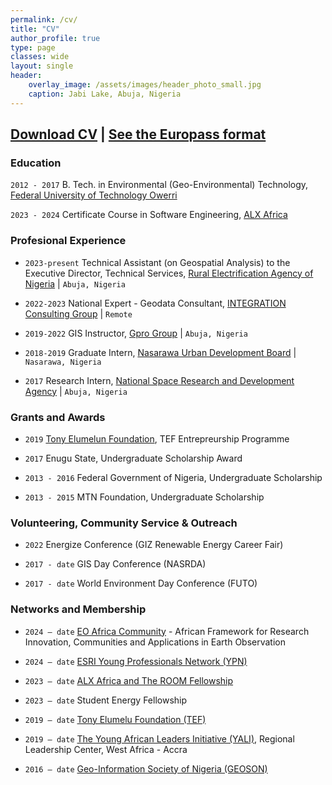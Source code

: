 ```yaml
---
permalink: /cv/
title: "CV"
author_profile: true
type: page
classes: wide
layout: single
header:
    overlay_image: /assets/images/header_photo_small.jpg
    caption: Jabi Lake, Abuja, Nigeria
---
```

## [Download CV](https://drive.google.com/file/d/1tkLFHEBAa-kUmDhZMFezwS8hv2tERq5d/view?usp=sharing) | [See the Europass format](https://drive.google.com/file/d/1nmYhALcjy6R9zKAfx3UoRwfOyfzvxdX6/view?usp=sharing)

### Education

`2012 - 2017`
B. Tech. in Environmental (Geo-Environmental) Technology, [Federal University of Technology Owerri](https://futo.edu.gov)

`2023 - 2024`
Certificate Course in Software Engineering, [ALX Africa](https://www.alxafrica.com)

### Profesional Experience

* `2023-present`
Technical Assistant (on Geospatial Analysis) to the Executive Director, Technical Services, [Rural Electrification Agency of Nigeria](https://rea.gov.ng/) | `Abuja, Nigeria`

* `2022-2023`
National Expert - Geodata Consultant, [INTEGRATION Consulting Group](https://integration.org/environment-energy/) | `Remote`

* `2019-2022`
GIS Instructor, [Gpro Group](https://goldenpro.group/) | `Abuja, Nigeria`

* `2018-2019`
Graduate Intern, [Nasarawa Urban Development Board](https://nasarawastate.gov.ng/nasarawa-state-urban-development-board/) | `Nasarawa, Nigeria`

* `2017`
Research Intern, [National Space Research and Development Agency](https://central.nasrda.gov.ng/) | `Abuja, Nigeria`

### Grants and Awards

* `2019`
[Tony Elumelun Foundation](https://tefconnect.com/), TEF Entrepreurship Programme

* `2017`
Enugu State, Undergraduate Scholarship Award

* `2013 - 2016`
Federal Government of Nigeria, Undergraduate Scholarship

* `2013 - 2015`
MTN Foundation, Undergraduate Scholarship

### Volunteering, Community Service & Outreach

* `2022`
Energize Conference (GIZ Renewable Energy Career Fair)

* `2017 - date`
GIS Day Conference (NASRDA)

* `2017 - date`
World Environment Day Conference (FUTO)

### Networks and Membership

* `2024 – date`
[EO Africa Community](https://www.eoafrica-rd.org/eo-africa-community/) - African Framework for Research Innovation, Communities and Applications in Earth Observation

* `2024 – date`
[ESRI Young Professionals Network (YPN)](https://www.esri.com/en-us/about/ypn/overview)

* `2023 – date`
[ALX Africa and The ROOM Fellowship](https://www.alxafrica.com/alumni-community/)
* `2023 – date`
Student Energy Fellowship
* `2019 – date`
[Tony Elumelu Foundation (TEF)](https://tefconnect.com/)

* `2019 – date`
[The Young African Leaders Initiative (YALI)](https://yaliwestafrica.net/rlc/), Regional Leadership Center, West Africa - Accra

* `2016 – date`
[Geo-Information Society of Nigeria (GEOSON)](https://geoson.ng/become-a-member/)



